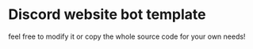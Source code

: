 # Discord website bot template  
feel free to modify it or copy the whole
source code for your own needs!

